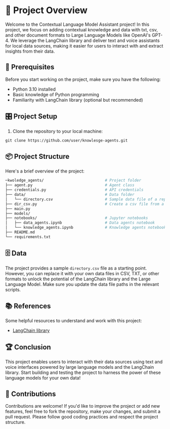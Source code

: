# 🧭 Project Overview

Welcome to the Contextual Language Model Assistant project! In this project, we focus on adding contextual knowledge and data with txt, csv, and other document formats to Large Language Models like OpenAI's GPT-4. We leverage the LangChain library and deliver text and voice assistants for local data sources, making it easier for users to interact with and extract insights from their data.

## 🚧 Prerequisites

Before you start working on the project, make sure you have the following:

- Python 3.10 installed
- Basic knowledge of Python programming
- Familiarity with LangChain library (optional but recommended)

## 🎛 Project Setup

1. Clone the repository to your local machine:

```
git clone https://github.com/user/knowlesge-agents.git
```


## 📦 Project Structure

Here's a brief overview of the project:
```bash
─kwoledge_agents/                           # Project folder
├── agent.py                                # Agent class
├── credentials.py                          # API credentials
├── data/                                   # Data folder
│   └── directory.csv                       # Sample data file of a repository
├── dir_csv.py                              # Create a csv file from a directory
├── main.py
├── models/
├── notebooks/                              # Jupyter notebooks
│   ├── data_agents.ipynb                   # Data agents notebook
│   └── knowledge_agents.ipynb              # Knowledge agents notebook
├── README.md                               
└── requirements.txt
```

## 🗄️ Data

The project provides a sample `directory.csv` file as a starting point. However, you can replace it with your own data files in CSV, TXT, or other formats to unlock the potential of the LangChain library and the Large Language Model. Make sure you update the data file paths in the relevant scripts.

## 📚 References

Some helpful resources to understand and work with this project:

- [LangChain library](https://python.langchain.com/en/latest/index.html)

## 🏆 Conclusion

This project enables users to interact with their data sources using text and voice interfaces powered by large language models and the LangChain library. Start building and testing the project to harness the power of these language models for your own data!

## 🤝 Contributions

Contributions are welcome! If you'd like to improve the project or add new features, feel free to fork the repository, make your changes, and submit a pull request. Please follow good coding practices and respect the project structure.